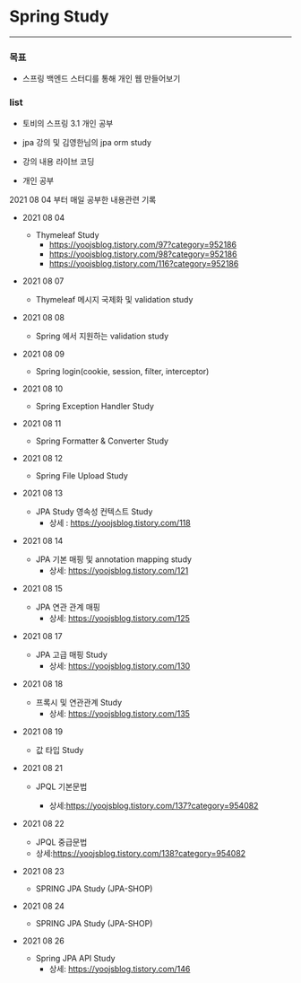 # Spring Study

---

### 목표

- 스프링 백엔드 스터디를 통해 개인 웹 만들어보기



### list

- 토비의 스프링 3.1 개인 공부

- jpa 강의 및 김영한님의 jpa orm study

- 강의 내용 라이브 코딩

- 개인 공부


2021 08 04 부터 매일 공부한 내용관련 기록
- 2021 08 04
  
  - Thymeleaf Study
    - https://yoojsblog.tistory.com/97?category=952186
    - https://yoojsblog.tistory.com/98?category=952186
    - https://yoojsblog.tistory.com/116?category=952186
    
    
  
- 2021 08 07
  
  - Thymeleaf 메시지 국제화 및 validation study
  
  
  
- 2021 08 08

  - Spring 에서 지원하는 validation study
  
  

- 2021 08 09
  
  - Spring login(cookie, session, filter, interceptor)
  
  

- 2021 08 10
  - Spring Exception Handler Study
  
  
  
- 2021 08 11

  - Spring Formatter & Converter Study

  

- 2021 08 12
  
  - Spring File Upload Study
  
    
  
- 2021 08 13

  - JPA Study 영속성 컨텍스트 Study
    - 상세 : https://yoojsblog.tistory.com/118



- 2021 08 14

  - JPA 기본 매핑 및 annotation mapping study
    - 상세: https://yoojsblog.tistory.com/121

  

- 2021 08 15
  - JPA 연관 관계 매핑
    - 상세: https://yoojsblog.tistory.com/125
  
- 2021 08 17

  - JPA 고급 매핑 Study
    - 상세: https://yoojsblog.tistory.com/130

- 2021 08 18

  - 프록시 및 연관관계 Study
    - 상세: https://yoojsblog.tistory.com/135

  

- 2021 08 19

  - 값 타입 Study
  
- 2021 08 21

  - JPQL 기본문법

    - 상세:https://yoojsblog.tistory.com/137?category=954082

      

- 2021 08 22

  -  JPQL 중급문법
    - 상세:https://yoojsblog.tistory.com/138?category=954082
    
      

- 2021 08 23

  - SPRING JPA Study (JPA-SHOP)



- 2021 08 24
  - SPRING JPA Study (JPA-SHOP)
  
    
  
- 2021 08 26

  - Spring JPA API Study
    - 상세: https://yoojsblog.tistory.com/146
